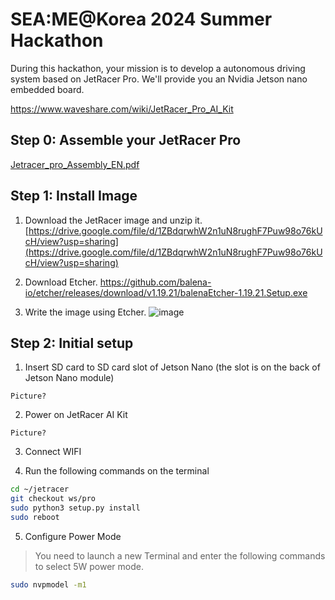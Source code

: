 # SEA:ME@Korea 2024 Summer Hackathon<br>

During this hackathon, your mission is to develop a autonomous driving system based on JetRacer Pro. We'll provide you an Nvidia Jetson nano embedded board. 

https://www.waveshare.com/wiki/JetRacer_Pro_AI_Kit

## Step 0: Assemble your JetRacer Pro
[Jetracer_pro_Assembly_EN.pdf](https://github.com/user-attachments/files/16007743/Jetracer_pro_Assembly_EN.pdf)

## Step 1: Install Image
1. Download the JetRacer image and unzip it.
 [https://drive.google.com/file/d/1ZBdqrwhW2n1uN8rughF7Puw98o76kUcH/view?usp=sharing](https://drive.google.com/file/d/1ZBdqrwhW2n1uN8rughF7Puw98o76kUcH/view?usp=sharing)

2. Download Etcher.
https://github.com/balena-io/etcher/releases/download/v1.19.21/balenaEtcher-1.19.21.Setup.exe

3. Write the image using Etcher.
![image](https://github.com/AveesLab/sea-me-hackathon-2024/assets/117966644/27d577d6-3ba9-4511-930e-979d170aa077)

## Step 2: Initial setup
1. Insert SD card to SD card slot of Jetson Nano (the slot is on the back of Jetson Nano module)
```
Picture?
```

2. Power on JetRacer AI Kit
```
Picture?
```

3. Connect WIFI

4. Run the following commands on the terminal
```bash 
cd ~/jetracer
git checkout ws/pro
sudo python3 setup.py install
sudo reboot
```

5. Configure Power Mode
>You need to launch a new Terminal and enter the following commands to select 5W power mode.
```bash
sudo nvpmodel -m1
```
